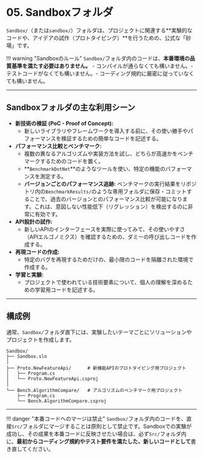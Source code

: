 # 05. Sandboxフォルダ

`Sandbox/`（または`sandbox/`）フォルダは、プロジェクトに関連する**実験的なコードや、アイデアの試作（プロトタイピング）**を行うための、公式な「砂場」です。

!!! warning "Sandboxのルール"
`Sandbox/`フォルダ内のコードは、**本番環境の品質基準を満たす必要はありません。** - コンパイルが通らなくても構いません。- テストコードがなくても構いません。- コーディング規約に厳密に従っていなくても構いません。

---

## Sandboxフォルダの主な利用シーン

- **新技術の検証 (PoC - Proof of Concept):**
  - 新しいライブラリやフレームワークを導入する前に、その使い勝手やパフォーマンスを検証するための簡単なコードを記述する。
- **パフォーマンス比較とベンチマーク:**
  - 複数の異なるアルゴリズムや実装方法を試し、どちらが高速かをベンチマークするためのコードを置く。
  - **`BenchmarkDotNet`**のようなツールを使い、特定の機能のパフォーマンスを測定する。
  - **バージョンごとのパフォーマンス追跡:**
    ベンチマークの実行結果をリポジトリ内の`BenchmarkResults/`のような専用フォルダに保存・コミットすることで、過去のバージョンとのパフォーマンス比較が可能になります。これは、意図しない性能低下（リグレッション）を検出するのに非常に有効です。
- **API設計の試作:**
  - 新しいAPIのインターフェースを実際に使ってみて、その使いやすさ（APIエルゴノミクス）を確認するための、ダミーの呼び出しコードを作成する。
- **再現コードの作成:**
  - 特定のバグを再現するためだけの、最小限のコードを隔離された環境で作成する。
- **学習と実験:**
  - プロジェクトで使われている技術要素について、個人の理解を深めるための学習用コードを記述する。

---

## 構成例

通常、`Sandbox/`フォルダ直下には、実験したいテーマごとにソリューションやプロジェクトを作成します。

```text
Sandbox/
├── Sandbox.sln
│
├── Proto.NewFeatureApi/      # 新機能APIのプロトタイピング用プロジェクト
│   ├── Program.cs
│   └── Proto.NewFeatureApi.csproj
│
└── Bench.AlgorithmCompare/   # アルゴリズムのベンチマーク用プロジェクト
    ├── Program.cs
    └── Bench.AlgorithmCompare.csproj
```

---

!!! danger "本番コードへのマージは禁止"
`Sandbox/`フォルダ内のコードを、直接`Src/`フォルダにマージすることは原則として禁止です。Sandboxでの実験が成功し、その成果を本番コードに反映させたい場合は、必ず`Src/`フォルダ内に、**最初からコーディング規約やテスト要件を満たした、新しいコードとして**書き直してください。
